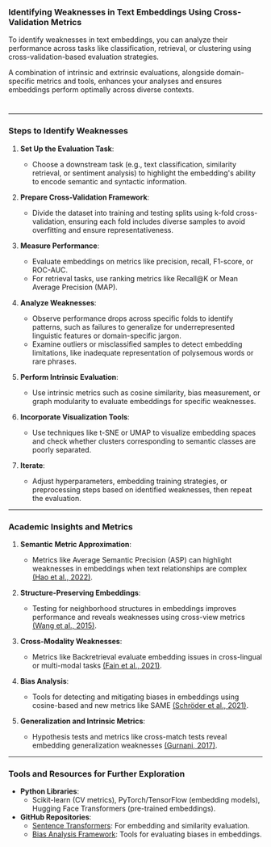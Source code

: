 ### Identifying Weaknesses in Text Embeddings Using Cross-Validation Metrics

To identify weaknesses in text embeddings, you can analyze their performance across tasks like classification, retrieval, or clustering using cross-validation-based evaluation strategies. 

A combination of intrinsic and extrinsic evaluations, alongside domain-specific metrics and tools, enhances your analyses and ensures embeddings perform optimally across diverse contexts.



# 



---

### Steps to Identify Weaknesses

1. **Set Up the Evaluation Task**:
   
   - Choose a downstream task (e.g., text classification, similarity retrieval, or sentiment analysis) to highlight the embedding's ability to encode semantic and syntactic information.

2. **Prepare Cross-Validation Framework**:
   
   - Divide the dataset into training and testing splits using k-fold cross-validation, ensuring each fold includes diverse samples to avoid overfitting and ensure representativeness.

3. **Measure Performance**:
   
   - Evaluate embeddings on metrics like precision, recall, F1-score, or ROC-AUC.
   - For retrieval tasks, use ranking metrics like Recall@K or Mean Average Precision (MAP).

4. **Analyze Weaknesses**:
   
   - Observe performance drops across specific folds to identify patterns, such as failures to generalize for underrepresented linguistic features or domain-specific jargon.
   - Examine outliers or misclassified samples to detect embedding limitations, like inadequate representation of polysemous words or rare phrases.

5. **Perform Intrinsic Evaluation**:
   
   - Use intrinsic metrics such as cosine similarity, bias measurement, or graph modularity to evaluate embeddings for specific weaknesses.

6. **Incorporate Visualization Tools**:
   
   - Use techniques like t-SNE or UMAP to visualize embedding spaces and check whether clusters corresponding to semantic classes are poorly separated.

7. **Iterate**:
   
   - Adjust hyperparameters, embedding training strategies, or preprocessing steps based on identified weaknesses, then repeat the evaluation.

---

### Academic Insights and Metrics

1. **Semantic Metric Approximation**:
   
   - Metrics like Average Semantic Precision (ASP) can highlight weaknesses in embeddings when text relationships are complex [(Hao et al., 2022)](https://consensus.app/papers/a-differentiable-semantic-metric-approximation-in-li-song/50e216ac7f7056859ccda6b0c3eb9522/?utm_source=chatgpt).

2. **Structure-Preserving Embeddings**:
   
   - Testing for neighborhood structures in embeddings improves performance and reveals weaknesses using cross-view metrics [(Wang et al., 2015)](https://consensus.app/papers/learning-deep-structurepreserving-imagetext-embeddings-wang-li/9ce8368da3db52148a44382190bcf141/?utm_source=chatgpt).

3. **Cross-Modality Weaknesses**:
   
   - Metrics like Backretrieval evaluate embedding issues in cross-lingual or multi-modal tasks [(Fain et al., 2021)](https://consensus.app/papers/backretrieval-an-imagepivoted-evaluation-metric-for-fain-twomey/2fd360afb52f512ab45b9caae48308ae/?utm_source=chatgpt).

4. **Bias Analysis**:
   
   - Tools for detecting and mitigating biases in embeddings using cosine-based and new metrics like SAME [(Schröder et al., 2021)](https://consensus.app/papers/evaluating-metrics-for-bias-in-word-embeddings-schr%C3%B6der-schulz/1cedcdbf5a325f2ba0ee3e5c90458656/?utm_source=chatgpt).

5. **Generalization and Intrinsic Metrics**:
   
   - Hypothesis tests and metrics like cross-match tests reveal embedding generalization weaknesses [(Gurnani, 2017)](https://consensus.app/papers/hypothesis-testing-based-intrinsic-evaluation-of-word-gurnani/55af66c4e7d451ada97067926426c761/?utm_source=chatgpt).

---

### Tools and Resources for Further Exploration

- **Python Libraries**:
  - Scikit-learn (CV metrics), PyTorch/TensorFlow (embedding models), Hugging Face Transformers (pre-trained embeddings).
- **GitHub Repositories**:
  - [Sentence Transformers](https://github.com/UKPLab/sentence-transformers): For embedding and similarity evaluation.
  - [Bias Analysis Framework](https://github.com/SarahBias/BiasMetrics): Tools for evaluating biases in embeddings.
